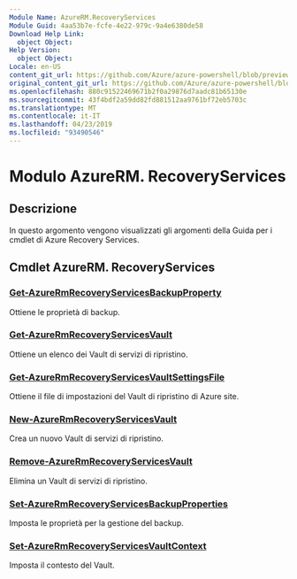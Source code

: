 ```yaml
---
Module Name: AzureRM.RecoveryServices
Module Guid: 4aa53b7e-fcfe-4e22-979c-9a4e6380de58
Download Help Link:
  object Object: 
Help Version:
  object Object: 
Locale: en-US
content_git_url: https://github.com/Azure/azure-powershell/blob/preview/src/ResourceManager/RecoveryServices/Commands.RecoveryServices/help/AzureRM.RecoveryServices.md
original_content_git_url: https://github.com/Azure/azure-powershell/blob/preview/src/ResourceManager/RecoveryServices/Commands.RecoveryServices/help/AzureRM.RecoveryServices.md
ms.openlocfilehash: 880c91522469671b2f0a29876d7aadc81b65130e
ms.sourcegitcommit: 43f4bdf2a59dd82fd881512aa9761bf72eb5703c
ms.translationtype: MT
ms.contentlocale: it-IT
ms.lasthandoff: 04/23/2019
ms.locfileid: "93490546"
---
```

# Modulo AzureRM. RecoveryServices
## Descrizione
In questo argomento vengono visualizzati gli argomenti della Guida per i cmdlet di Azure Recovery Services.

## Cmdlet AzureRM. RecoveryServices
### [Get-AzureRmRecoveryServicesBackupProperty](Get-AzureRmRecoveryServicesBackupProperty.md)
Ottiene le proprietà di backup.

### [Get-AzureRmRecoveryServicesVault](Get-AzureRmRecoveryServicesVault.md)
Ottiene un elenco dei Vault di servizi di ripristino.

### [Get-AzureRmRecoveryServicesVaultSettingsFile](Get-AzureRmRecoveryServicesVaultSettingsFile.md)
Ottiene il file di impostazioni del Vault di ripristino di Azure site.

### [New-AzureRmRecoveryServicesVault](New-AzureRmRecoveryServicesVault.md)
Crea un nuovo Vault di servizi di ripristino.

### [Remove-AzureRmRecoveryServicesVault](Remove-AzureRmRecoveryServicesVault.md)
Elimina un Vault di servizi di ripristino.

### [Set-AzureRmRecoveryServicesBackupProperties](Set-AzureRmRecoveryServicesBackupProperties.md)
Imposta le proprietà per la gestione del backup.

### [Set-AzureRmRecoveryServicesVaultContext](Set-AzureRmRecoveryServicesVaultContext.md)
Imposta il contesto del Vault.

